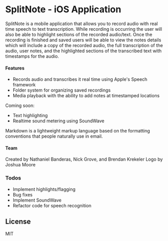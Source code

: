 # SplitNote - iOS Application

SplitNote is a mobile application that allows you to record audio with real time speech to text transcription. While recording is occurring the user will also be able to highlight sections of the recorded audio/text. Once the recording is finished and saved users will be able to view the notes details which will include a copy of the recorded audio, the full transcription of the audio, user notes, and the highlighted sections of the transcribed text with timestamps for the audio.

#### Features

  - Records audio and transcribes it real time using Apple's Speech framework
  - Folder system for organizing saved recordings
  - Media playback with the ability to add notes at timestamped locations

Coming soon:
  - Text highlighting
  - Realtime sound metering using SoundWave

Markdown is a lightweight markup language based on the formatting conventions that people naturally use in email.  

#### Team

Created by Nathaniel Banderas, Nick Grove, and Brendan Krekeler
Logo by Joshua Moore

### Todos

 - Implement highlights/flagging
 - Bug fixes
 - Implement SoundWave
 - Refactor code for speech recognition

License
----

MIT
